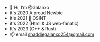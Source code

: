 - 👋      Hi, I’m @Galanxo
- it's 2020 A proud Newbie
- it's 2021 👀 OSINT
- it's 2022 (Html & JS web-fanatic)
- It's 2023 (C++ & Rust)
- 📫 email shaddiegalanxo254@gmail.com

<!---
Galanxo/Galanxo is a ✨ special ✨ repository because its `README.md` (this file) appears on your GitHub profile.
You can click the Preview link to take a look at your changes.
--->
